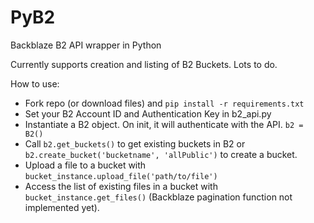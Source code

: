 # PyB2
Backblaze B2 API wrapper in Python

Currently supports creation and listing of B2 Buckets.
Lots to do.

How to use:
- Fork repo (or download files) and `pip install -r requirements.txt`
- Set your B2 Account ID and Authentication Key in b2_api.py
- Instantiate a B2 object. On init, it will authenticate with the API. `b2 = B2()`
- Call `b2.get_buckets()` to get existing buckets in B2 or `b2.create_bucket('bucketname', 'allPublic')` to create a bucket.
- Upload a file to a bucket with `bucket_instance.upload_file('path/to/file')`
- Access the list of existing files in a bucket with `bucket_instance.get_files()` (Backblaze pagination function not implemented yet).
